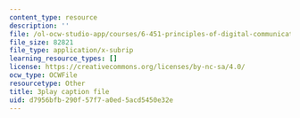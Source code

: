 ```yaml
---
content_type: resource
description: ''
file: /ol-ocw-studio-app/courses/6-451-principles-of-digital-communication-ii-spring-2005/d7956bfb290f57f7a0ed5acd5450e32e_520074.vtt
file_size: 82821
file_type: application/x-subrip
learning_resource_types: []
license: https://creativecommons.org/licenses/by-nc-sa/4.0/
ocw_type: OCWFile
resourcetype: Other
title: 3play caption file
uid: d7956bfb-290f-57f7-a0ed-5acd5450e32e
---
```

